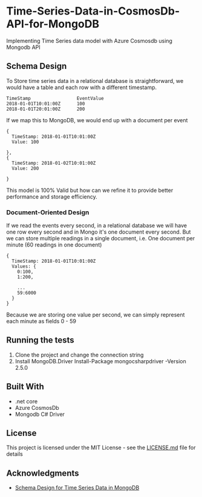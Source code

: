 # Time-Series-Data-in-CosmosDb-API-for-MongoDB

Implementing Time Series data model with Azure Cosmosdb using Mongodb API

## Schema Design

To Store time series data in a relational database is straightforward, we would have a table and each row with a different timestamp.

```
TimeStamp                 EventValue
2018-01-01T10:01:00Z      100
2018-01-01T20:01:00Z      200
```

If we map this to MongoDB, we would end up with a document per event 

```
{
  TimeStamp: 2018-01-01T10:01:00Z
  Value: 100

},
{
  TimeStamp: 2018-01-02T10:01:00Z
  Value: 200

}

```

This model is 100% Valid but how can we refine it to provide better performance and storage efficiency.


### Document-Oriented Design
If we read the events every second, in a relational database we will have one row every second and in Mongo it's one document every second. But we can store multiple readings in a single document, i.e. One document per minute (60 readings in one document) 

```
{
  TimeStamp: 2018-01-01T10:01:00Z
  Values: {
    0:100,
    1:200,
    
    ...
    59:6000
  }
}
```
Because we are storing one value per second, we can simply represent each minute as fields 0 - 59



## Running the tests

1. Clone the project and change the connection string
2. Install MongoDB.Driver
Install-Package mongocsharpdriver -Version 2.5.0





## Built With

* .net core
* Azure CosmosDb
* Mongodb C# Driver


## License

This project is licensed under the MIT License - see the [LICENSE.md](LICENSE.md) file for details

## Acknowledgments

* [Schema Design for Time Series Data in MongoDB](https://www.mongodb.com/blog/post/schema-design-for-time-series-data-in-mongodb)

